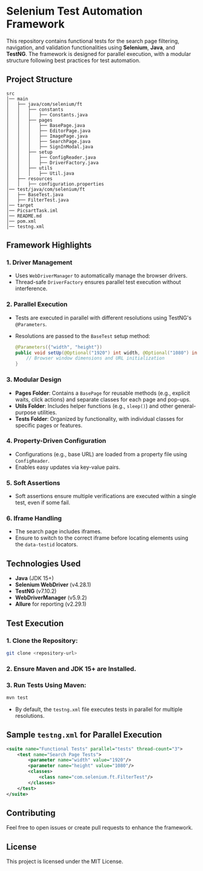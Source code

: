 # Selenium Test Automation Framework

This repository contains functional tests for the search page filtering, navigation, and validation functionalities using **Selenium**, **Java**, and **TestNG**. The framework is designed for parallel execution, with a modular structure following best practices for test automation.

## Project Structure

```
src
│── main
│   ├── java/com/selenium/ft
│   │   ├── constants
│   │   │   ├── Constants.java
│   │   ├── pages
│   │   │   ├── BasePage.java
│   │   │   ├── EditorPage.java
│   │   │   ├── ImagePage.java
│   │   │   ├── SearchPage.java
│   │   │   ├── SignInModal.java
│   │   ├── setup
│   │   │   ├── ConfigReader.java
│   │   │   ├── DriverFactory.java
│   │   ├── utils
│   │   │   ├── Util.java
│   ├── resources
│   │   ├── configuration.properties
│── test/java/com/selenium/ft
│   ├── BaseTest.java
│   ├── FilterTest.java
│── target
│── PicsartTask.iml
│── README.md
│── pom.xml
│── testng.xml
```

## Framework Highlights

### 1. **Driver Management**  
- Uses `WebDriverManager` to automatically manage the browser drivers.  
- Thread-safe `DriverFactory` ensures parallel test execution without interference.

### 2. **Parallel Execution**  
- Tests are executed in parallel with different resolutions using TestNG's `@Parameters`.  
- Resolutions are passed to the `BaseTest` setup method:

  ```java
  @Parameters({"width", "height"})
  public void setUp(@Optional("1920") int width, @Optional("1080") int height) {
      // Browser window dimensions and URL initialization
  }
  ```

### 3. **Modular Design**  
- **Pages Folder**: Contains a `BasePage` for reusable methods (e.g., explicit waits, click actions) and separate classes for each page and pop-ups.  
- **Utils Folder**: Includes helper functions (e.g., `sleep()`) and other general-purpose utilities.  
- **Tests Folder**: Organized by functionality, with individual classes for specific pages or features.

### 4. **Property-Driven Configuration**  
- Configurations (e.g., base URL) are loaded from a property file using `ConfigReader`.  
- Enables easy updates via key-value pairs.

### 5. **Soft Assertions**  
- Soft assertions ensure multiple verifications are executed within a single test, even if some fail.

### 6. **Iframe Handling**  
- The search page includes iframes.  
- Ensure to switch to the correct iframe before locating elements using the `data-testid` locators.

## Technologies Used  
- **Java** (JDK 15+)  
- **Selenium WebDriver** (v4.28.1)  
- **TestNG** (v7.10.2)  
- **WebDriverManager** (v5.9.2)  
- **Allure** for reporting (v2.29.1)  

## Test Execution  

### 1. Clone the Repository:  
```bash
git clone <repository-url>
```

### 2. Ensure Maven and JDK 15+ are Installed.  

### 3. Run Tests Using Maven:  
```bash
mvn test
```
- By default, the `testng.xml` file executes tests in parallel for multiple resolutions.

## Sample `testng.xml` for Parallel Execution  
```xml
<suite name="Functional Tests" parallel="tests" thread-count="3">
    <test name="Search Page Tests">
        <parameter name="width" value="1920"/>
        <parameter name="height" value="1080"/>
        <classes>
            <class name="com.selenium.ft.FilterTest"/>
        </classes>
    </test>
</suite>
```

## Contributing  
Feel free to open issues or create pull requests to enhance the framework.

## License  
This project is licensed under the MIT License.
